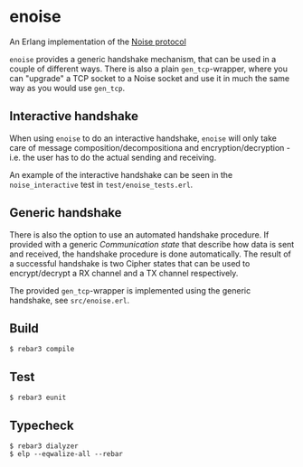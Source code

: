 enoise
=====

An Erlang implementation of the [Noise protocol](https://noiseprotocol.org/)

`enoise` provides a generic handshake mechanism, that can be used in a couple
of different ways. There is also a plain `gen_tcp`-wrapper, where you can
"upgrade" a TCP socket to a Noise socket and use it in much the same way as you
would use `gen_tcp`.

Interactive handshake
---------------------

When using `enoise` to do an interactive handshake, `enoise` will only take
care of message composition/decompositiona and encryption/decryption - i.e. the
user has to do the actual sending and receiving.

An example of the interactive handshake can be seen in the `noise_interactive`
test in `test/enoise_tests.erl`.

Generic handshake
-----------------

There is also the option to use an automated handshake procedure. If provided
with a generic _Communication state_ that describe how data is sent and
received, the handshake procedure is done automatically. The result of a
successful handshake is two Cipher states that can be used to encrypt/decrypt a
RX channel and a TX channel respectively.

The provided `gen_tcp`-wrapper is implemented using the generic handshake, see
`src/enoise.erl`.

Build
-----

    $ rebar3 compile

Test
----

    $ rebar3 eunit

Typecheck
---------

    $ rebar3 dialyzer
    $ elp --eqwalize-all --rebar
